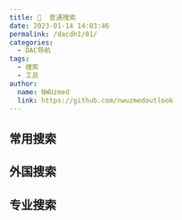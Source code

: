 ```yaml
---
title: 🔎  普通搜索
date: 2023-01-14 14:03:46
permalink: /dacdh1/01/
categories: 
  - DAC导航
tags: 
  - 搜索
  - 工具
author: 
  name: NWUzmed
  link: https://github.com/nwuzmedoutlook
---
```


## 常用搜索
<ClientOnly>
  <Card :cardData="cardData0" :cardListSize=4 carTitlColor="#000" carHoverColor="#000" />
</ClientOnly>

## 外国搜索
<ClientOnly>
  <Card :cardData="cardData1" :cardListSize=4 carTitlColor="#000" carHoverColor="#000" />
</ClientOnly>

## 专业搜索
<ClientOnly>
  <Card :cardData="cardData2" :cardListSize=4 carTitlColor="#000" carHoverColor="#000" />
</ClientOnly>

<script>
export default {
  data() {
    return {
      cardData0: [
        {
          id: "0",
          cardSrc: "http://www.baidu.com/",
          cardImgSrc: "https://api.xinac.net/icon/?url=http://www.baidu.com/",
          cardName: "百度",
          cardContent:
            "全球最大的中文搜索",
        },
{cardSrc: "https://www.egouz.com/search/", cardImgSrc: "https://api.xinac.net/icon/?url=https://www.egouz.com/search/", cardName: "eGouz", cardContent: "国内、国外搜索引擎网址导航",},
{cardSrc: "https://search.chongbuluo.com/", cardImgSrc: "https://api.xinac.net/icon/?url=https://search.chongbuluo.com/", cardName: "虫部落·快搜", cardContent: "搜索快人一步",},
{cardSrc: "https://search.guidebook.top/", cardImgSrc: "https://api.xinac.net/icon/?url=https://search.guidebook.top/", cardName: "Guidebook搜索", cardContent: "让搜索更高效！",},
{cardSrc: "http://so.cnzzla.com/", cardImgSrc: "https://api.xinac.net/icon/?url=http://so.cnzzla.com/", cardName: "站长啦全能搜", cardContent: "百度谷歌一起搜 - 搜索引擎大全!各大搜索引擎一键搜索!",},
{cardSrc: "http://sou.xxmd.com/", cardImgSrc: "https://api.xinac.net/icon/?url=http://sou.xxmd.com/", cardName: "聚合搜索引擎", cardContent: "支持多窗口同时操作！",},
{cardSrc: "http://www.zhoublog.cn/", cardImgSrc: "https://api.xinac.net/icon/?url=http://www.zhoublog.cn/", cardName: "搜索引擎大全", cardContent: "国外搜索引擎大全与中文搜索引擎大全的权威收集",},
{cardSrc: "https://www.hedasudi.com/", cardImgSrc: "https://api.xinac.net/icon/?url=https://www.hedasudi.com/", cardName: "搜索引擎大全", cardContent: "bt搜索大全 图片搜索大全 国外搜索大全 小说搜索大全 电影搜索大全 购物搜索大全 其它搜索引擎",},
{cardSrc: "https://cn.bing.com/", cardImgSrc: "https://api.xinac.net/icon/?url=https://cn.bing.com/", cardName: "必应", cardContent: "国际领先的搜索引擎",},
{cardSrc: "https://www.sogou.com/", cardImgSrc: "https://api.xinac.net/icon/?url=https://www.sogou.com/", cardName: "搜狗", cardContent: "全球第三代互动式搜索引擎",},
{cardSrc: "https://www.wuzhuiso.com/", cardImgSrc: "https://api.xinac.net/icon/?url=https://www.wuzhuiso.com/", cardName: "无追搜索", cardContent: "开启不被追踪的隐私保护搜索",},
{cardSrc: "https://www.ecosia.org/", cardImgSrc: "https://api.xinac.net/icon/?url=https://www.ecosia.org/", cardName: "Ecosia", cardContent: "the search engine that plants trees",},
{cardSrc: "https://search.ahau.cf/", cardImgSrc: "https://api.xinac.net/icon/?url=https://search.ahau.cf/", cardName: "Wikipedia", cardContent: "维基百科",},
{cardSrc: "https://www.google-fix.com/", cardImgSrc: "https://api.xinac.net/icon/?url=https://www.google-fix.com/", cardName: "Google", cardContent: "镜像之一",},
{cardSrc: "https://www.so.com/", cardImgSrc: "https://api.xinac.net/icon/?url=https://www.so.com/", cardName: "360", cardContent: "安全、精准、可信赖的新一代搜索引擎",},
{cardSrc: "http://www.lsdhss.com/", cardImgSrc: "https://api.xinac.net/icon/?url=http://www.lsdhss.com/", cardName: "猎手导航搜索", cardContent: "史上最强大的资源搜索引擎",},
{cardSrc: "https://quark.sm.cn/", cardImgSrc: "https://api.xinac.net/icon/?url=https://quark.sm.cn/", cardName: "神马", cardContent: "专注于移动互联网的搜索引擎",},
{cardSrc: "https://github.com/", cardImgSrc: "https://api.xinac.net/icon/?url=https://github.com/", cardName: "GitHub", cardContent: "轻易地找到海量的开源代码",},
{cardSrc: "https://www.csdn.net/", cardImgSrc: "https://api.xinac.net/icon/?url=https://www.csdn.net/", cardName: "CSDN", cardContent: "原创博客、精品问答、职业培训、技术论坛、资源下载等",},
{cardSrc: "https://onelive.fuyeor.com/", cardImgSrc: "https://api.xinac.net/icon/?url=https://onelive.fuyeor.com/", cardName: "OneLive搜索", cardContent: "发现不一样的精彩 · Fuyeor OneLive Search",},
{cardSrc: "https://www.sanzhima.com/", cardImgSrc: "https://api.xinac.net/icon/?url=https://www.sanzhima.com/", cardName: "Sanzhima", cardContent: "google.com hot keyword search information",},
{cardSrc: "https://scholar.niostack.com/", cardImgSrc: "https://api.xinac.net/icon/?url=https://scholar.niostack.com/", cardName: "NIOSTACK", cardContent: "谷歌搜索镜像_Google镜像站",},
{cardSrc: "https://www.mbalib.com/", cardImgSrc: "https://api.xinac.net/icon/?url=https://www.mbalib.com/", cardName: "MBA智库", cardContent: "管理者专业学习成长平台",},
{cardSrc: "https://www.dogedoge.com/", cardImgSrc: "https://api.xinac.net/icon/?url=https://www.dogedoge.com/", cardName: "多吉", cardContent: "DogeDoge检索，不追踪，不误导。",},
{cardSrc: "https://so.toutiao.com/", cardImgSrc: "https://api.xinac.net/icon/?url=https://so.toutiao.com/", cardName: "头条", cardContent: "不只是搜新闻",},
{cardSrc: "https://chi.jinzhao.wiki/wiki/", cardImgSrc: "https://api.xinac.net/icon/?url=https://chi.jinzhao.wiki/wiki/", cardName: "维基百科1", cardContent: "自由的百科全书",},
{cardSrc: "https://zh.wikipedia.iwiki.eu.org/", cardImgSrc: "https://api.xinac.net/icon/?url=https://zh.wikipedia.iwiki.eu.org/", cardName: "维基百科2", cardContent: "自由的百科全书",},
{cardSrc: "http://www.eryi.org/", cardImgSrc: "https://api.xinac.net/icon/?url=http://www.eryi.org/", cardName: "搜索引擎网站大全", cardContent: "全球搜索引擎大全",},
{cardSrc: "https://www.gobaidugle.com/", cardImgSrc: "https://api.xinac.net/icon/?url=https://www.gobaidugle.com/", cardName: "联合", cardContent: "多搜多重对比聚合联合搜索引擎",},
{cardSrc: "https://search.qinggl.com/", cardImgSrc: "https://api.xinac.net/icon/?url=https://search.qinggl.com/", cardName: "轻略搜索", cardContent: "垂直搜索引擎大全 - 聚合搜索",},
{cardSrc: "https://mijisou.com/", cardImgSrc: "https://api.xinac.net/icon/?url=https://mijisou.com/", cardName: "密迹", cardContent: "一个不追踪你的搜索引擎",},
{cardSrc: "http://www.chinaso.com/", cardImgSrc: "https://api.xinac.net/icon/?url=http://www.chinaso.com/", cardName: "中国搜索", cardContent: "国家权威搜索引擎",},
{cardSrc: "http://www.sssoou.com/", cardImgSrc: "https://api.xinac.net/icon/?url=http://www.sssoou.com/", cardName: "telegram", cardContent: "可以搜索电影、网盘、教程等资源",},
{cardSrc: "https://www.xiaoso.net/", cardImgSrc: "https://api.xinac.net/icon/?url=https://www.xiaoso.net/", cardName: "小不点搜索", cardContent: "正版资源搜索引擎 - 好资源一网打尽",},
{cardSrc: "https://yandex.com/", cardImgSrc: "https://api.xinac.net/icon/?url=https://yandex.com/", cardName: "Yandex", cardContent: "俄罗斯最大搜索引擎",},
{cardSrc: "https://www.naver.com/", cardImgSrc: "https://api.xinac.net/icon/?url=https://www.naver.com/", cardName: "NAVER", cardContent: "韩国搜索引擎",},
{cardSrc: "https://www.ask.jp/", cardImgSrc: "https://api.xinac.net/icon/?url=https://www.ask.jp/", cardName: "Ask日本", cardContent: "どうぞおたずねください",},
{cardSrc: "https://www.search.ask.com/", cardImgSrc: "https://api.xinac.net/icon/?url=https://www.search.ask.com/", cardName: "Ask.com", cardContent: "支持自然提问的搜索引擎",},
{cardSrc: "https://smp-search.fresheye.com/", cardImgSrc: "https://api.xinac.net/icon/?url=https://smp-search.fresheye.com/", cardName: "ウェブ検索", cardContent: "日本Fresheye搜索引擎",},
{cardSrc: "https://duckduckgo.com/", cardImgSrc: "https://api.xinac.net/icon/?url=https://duckduckgo.com/", cardName: "DuckDuckGo", cardContent: "隐私保护，化繁为简。",},
{cardSrc: "https://www.aol.com/", cardImgSrc: "https://api.xinac.net/icon/?url=https://www.aol.com/", cardName: "AOL", cardContent: "美国在线旗下搜索引擎网站",},
{cardSrc: "https://www.webcrawler.com/", cardImgSrc: "https://api.xinac.net/icon/?url=https://www.webcrawler.com/", cardName: "WebCrawler", cardContent: "网络爬虫搜索",},
{cardSrc: "https://lookao.com/", cardImgSrc: "https://api.xinac.net/icon/?url=https://lookao.com/", cardName: "Lookao", cardContent: "本来无一物，何处惹尘埃。",},
{cardSrc: "https://www.yongzin.com/", cardImgSrc: "https://api.xinac.net/icon/?url=https://www.yongzin.com/", cardName: "ཡོངས་འཛིན་འཚོལ་བཤེར།", cardContent: "YongZin云藏|藏文搜索引擎",},
{cardSrc: "http://www.sowang.com/link.htm", cardImgSrc: "https://api.xinac.net/icon/?url=http://www.sowang.com/link.htm", cardName: "搜网", cardContent: "中文搜索引擎指南网",},
{cardSrc: "https://magi.com/", cardImgSrc: "https://api.xinac.net/icon/?url=https://magi.com/", cardName: "Magi", cardContent: "用AI梳理互联网的知识引擎",},
{cardSrc: "https://www.qwant.com/", cardImgSrc: "https://api.xinac.net/icon/?url=https://www.qwant.com/", cardName: "Qwant", cardContent: "尊重您隐私的搜索引擎",},
{cardSrc: "http://www.sopdf.com/", cardImgSrc: "https://api.xinac.net/icon/?url=http://www.sopdf.com/", cardName: "soPDF", cardContent: "PDF Search Engine",},
{cardSrc: "https://www.vsti.cn/", cardImgSrc: "https://api.xinac.net/icon/?url=https://www.vsti.cn/", cardName: "音源网", cardContent: "专业的音源搜索引擎",},
{cardSrc: "https://www.itslaw.com/home", cardImgSrc: "https://api.xinac.net/icon/?url=https://www.itslaw.com/home", cardName: "无讼案例", cardContent: "随时随地快速检索案例法规",},
{cardSrc: "https://goobe.io/", cardImgSrc: "https://api.xinac.net/icon/?url=https://goobe.io/", cardName: "Goobe", cardContent: "为程序员服务的互联网搜索引擎",},
{cardSrc: "https://1024ss.com/", cardImgSrc: "https://api.xinac.net/icon/?url=https://1024ss.com/", cardName: "1024搜索", cardContent: "程序员专用搜索引擎!",},
{cardSrc: "https://s.geekbang.org/", cardImgSrc: "https://api.xinac.net/icon/?url=https://s.geekbang.org/", cardName: "极客搜索", cardContent: "针对极客邦科技的全站内容资源的轻量搜索引擎",},
{cardSrc: "https://www.similarsitesearch.com/cn/", cardImgSrc: "https://api.xinac.net/icon/?url=https://www.similarsitesearch.com/cn/", cardName: "SimilarSiteSearch", cardContent: "寻找相似网站的最好工具",},
{cardSrc: "https://jikipedia.com/", cardImgSrc: "https://api.xinac.net/icon/?url=https://jikipedia.com/", cardName: "小鸡词典", cardContent: "查网络流行语，就上小鸡词典",},
{cardSrc: "https://h.bkzx.cn/", cardImgSrc: "https://api.xinac.net/icon/?url=https://h.bkzx.cn/", cardName: "大百科全书", cardContent: "中国大百科全书数据库",},
      ],
      cardData1: [ 

      ],
      cardData2: [ 
        
      ],
    };
  },
};
</script>
